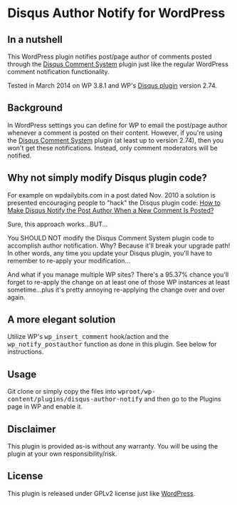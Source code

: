 # Disqus Author Notify for WordPress 

## In a nutshell

This WordPress plugin notifies post/page author of comments posted through the
[Disqus Comment System](http://wordpress.org/plugins/disqus-comment-system/) plugin just like the regular WordPress
comment notification functionality.

Tested in March 2014 on WP 3.8.1 and WP's [Disqus plugin](http://wordpress.org/plugins/disqus-comment-system/) version 2.74.

## Background

In WordPress settings you can define for WP to email the post/page author whenever a comment is posted on their content.
However, if you're using the [Disqus Comment System](http://wordpress.org/plugins/disqus-comment-system/) plugin (at
least up to version 2.74), then you won't get these notifications. Instead, only comment moderators will be notified.

## Why not simply modify Disqus plugin code?

For example on wpdailybits.com in a post dated Nov. 2010 a solution is presented encouraging people to "hack" the Disqus plugin
code: [How to Make Disqus Notify the Post Author When a New Comment Is Posted?](http://wpdailybits.com/blog/notify-post-author-for-new-comment-disqus/45)

Sure, this approach works...BUT...

You SHOULD NOT modify the Disqus Comment System plugin code to accomplish author notification. Why? Because it'll break your
upgrade path! In other words, any time you update your Disqus plugin, you'll have to remember to re-apply your modification...

And what if you manage multiple WP sites? There's a 95.37% chance you'll forget to re-apply
the change on at least one of those WP instances at least sometime...plus it's pretty annoying re-applying the change over and over again.

## A more elegant solution

Utilize WP's <kbd>wp_insert_comment</kbd> hook/action and the <kbd>wp_notify_postauthor</kbd> function as done in this plugin.
See below for instructions.

## Usage

Git clone or simply copy the files into <kbd>wproot/wp-content/plugins/disqus-author-notify</kbd> and then go to the
Plugins page in WP and enable it.

## Disclaimer

This plugin is provided as-is without any warranty. You will be using the plugin at your own responsibility/risk.

## License

This plugin is released under GPLv2 license just like [WordPress](http://wordpress.org/about/license).
